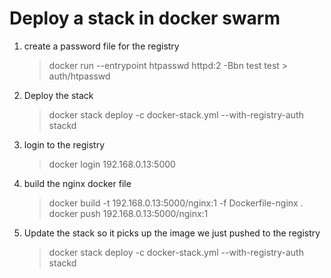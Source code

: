 # Deploy a stack in docker swarm

1. create a password file for the registry

   > docker run --entrypoint htpasswd httpd:2 -Bbn test test > auth/htpasswd

2. Deploy the stack

   > docker stack deploy -c docker-stack.yml --with-registry-auth stackd

3. login to the registry

   > docker login 192.168.0.13:5000

4. build the nginx docker file

   > docker build -t 192.168.0.13:5000/nginx:1 -f Dockerfile-nginx .
   > docker push 192.168.0.13:5000/nginx:1

5. Update the stack so it picks up the image we just pushed to the registry

   > docker stack deploy -c docker-stack.yml --with-registry-auth stackd
